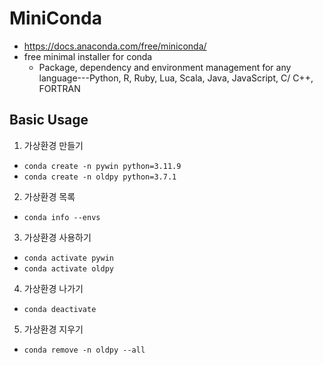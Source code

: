 # MiniConda
* https://docs.anaconda.com/free/miniconda/
* free minimal installer for conda
  * Package, dependency and environment management for any language---Python, R, Ruby, Lua, Scala, Java, JavaScript, C/ C++, FORTRAN

## Basic Usage
1. 가상환경 만들기
  - `conda create -n pywin python=3.11.9`
  - `conda create -n oldpy python=3.7.1`
2. 가상환경 목록
  - `conda info --envs`
3. 가상환경 사용하기
  - `conda activate pywin`
  - `conda activate oldpy`
4. 가상환경 나가기
  - `conda deactivate`
5. 가상환경 지우기
  - `conda remove -n oldpy --all`
